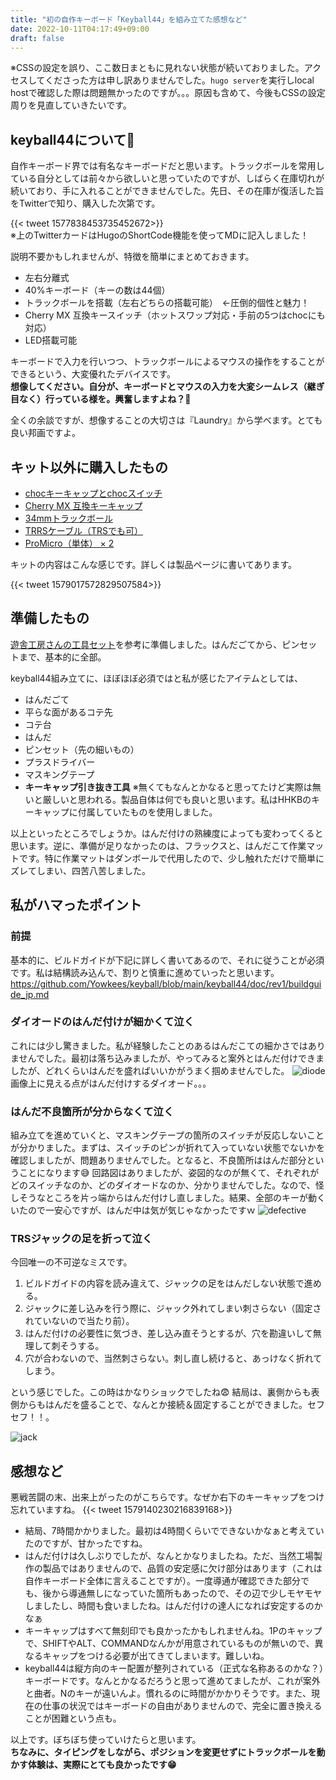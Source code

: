 ```yaml
---
title: "初の自作キーボード「Keyball44」を組み立てた感想など"
date: 2022-10-11T04:17:49+09:00
draft: false
---
```

※CSSの設定を誤り、ここ数日まともに見れない状態が続いておりました。アクセスしてくださった方は申し訳ありませんでした。`hugo server`を実行しlocal hostで確認した際は問題無かったのですが。。。原因も含めて、今後もCSSの設定周りを見直していきたいです。
## keyball44について🎱
自作キーボード界では有名なキーボードだと思います。トラックボールを常用している自分としては前々から欲しいと思っていたのですが、しばらく在庫切れが続いており、手に入れることができませんでした。先日、その在庫が復活した旨をTwitterで知り、購入した次第です。

{{< tweet 1577838453735452672>}}  
※上のTwitterカードはHugoのShortCode機能を使ってMDに記入しました！

説明不要かもしれませんが、特徴を簡単にまとめておきます。
- 左右分離式
- 40%キーボード（キーの数は44個）
- トラックボールを搭載（左右どちらの搭載可能）　←圧倒的個性と魅力！
- Cherry MX 互換キースイッチ（ホットスワップ対応・手前の5つはchocにも対応）
- LED搭載可能

キーボードで入力を行いつつ、トラックボールによるマウスの操作をすることができるという、大変優れたデバイスです。  
**想像してください。自分が、キーボードとマウスの入力を大変シームレス（継ぎ目なく）行っている様を。興奮しますよね？😤**  

全くの余談ですが、想像することの大切さは『Laundry』から学べます。とても良い邦画ですよ。

## キット以外に購入したもの
- [chocキーキャップとchocスイッチ](https://shop.dailycraft.jp/products/keycaps_mbk)  
- [Cherry MX 互換キーキャップ](https://www.amazon.co.jp/gp/product/B09TQWXDM4/ref=ppx_yo_dt_b_asin_title_o03_s00?ie=UTF8&psc=1)  
- [34mmトラックボール  ](https://www.amazon.co.jp/gp/product/B071NX7Y2J/ref=ppx_yo_dt_b_asin_title_o03_s00?ie=UTF8&psc=1)  
- [TRRSケーブル（TRSでも可）](https://www.amazon.co.jp/gp/product/B01MXCKHAM/ref=ppx_yo_dt_b_search_asin_title?ie=UTF8&psc=1)
- [ProMicro（単体） × 2](https://shirogane-lab.com/products/promicro-type-b)

キットの内容はこんな感じです。詳しくは製品ページに書いてあります。

{{< tweet 1579017572829507584>}}  
## 準備したもの
[遊舎工房さんの工具セット](https://shop.yushakobo.jp/products/a9900to)を参考に準備しました。はんだごてから、ピンセットまで、基本的に全部。  

keyball44組み立てに、ほぼほぼ必須ではと私が感じたアイテムとしては、

- はんだごて
- 平らな面があるコテ先
- コテ台
- はんだ
- ピンセット（先の細いもの）
- プラスドライバー
- マスキングテープ
- **キーキャップ引き抜き工具** ※無くてもなんとかなると思ってたけど実際は無いと厳しいと思われる。製品自体は何でも良いと思います。私はHHKBのキーキャップに付属していたものを使用しました。

以上といったところでしょうか。はんだ付けの熟練度によっても変わってくると思います。逆に、準備が足りなかったのは、フラックスと、はんだこて作業マットです。特に作業マットはダンボールで代用したので、少し触れただけで簡単にズレてしまい、四苦八苦しました。

## 私がハマったポイント
### 前提
基本的に、ビルドガイドが下記に詳しく書いてあるので、それに従うことが必須です。私は結構読み込んで、割りと慎重に進めていったと思います。
https://github.com/Yowkees/keyball/blob/main/keyball44/doc/rev1/buildguide_jp.md
### ダイオードのはんだ付けが細かくて泣く
これには少し驚きました。私が経験したことのあるはんだこての細かさではありませんでした。最初は落ち込みましたが、やってみると案外とはんだ付けできましたが、どれくらいはんだを盛ればいいかがうまく掴めませんでした。
![diode](../../images/diode.jpg)  
画像上に見える点がはんだ付けするダイオード。。。
### はんだ不良箇所が分からなくて泣く
組み立てを進めていくと、マスキングテープの箇所のスイッチが反応しないことが分かりました。まずは、スイッチのピンが折れて入っていない状態でないかを確認しましたが、問題ありませんでした。となると、不良箇所ははんだ部分ということになります😅
回路図はありましたが、姿図的なのが無くて、それぞれがどのスイッチなのか、どのダイオードなのか、分かりませんでした。なので、怪しそうなところを片っ端からはんだ付けし直しました。結果、全部のキーが動くいたので一安心ですが、はんだ中は気が気じゃなかったですｗ
![defective](../../images/defective_point.jpg)  

### TRSジャックの足を折って泣く
今回唯一の不可逆なミスです。
1. ビルドガイドの内容を読み違えて、ジャックの足をはんだしない状態で進める。
1. ジャックに差し込みを行う際に、ジャック外れてしまい刺さらない（固定されていないので当たり前）。
1. はんだ付けの必要性に気づき、差し込み直そうとするが、穴を勘違いして無理して刺そうする。
1. 穴が合わないので、当然刺さらない。刺し直し続けると、あっけなく折れてしまう。

という感じでした。この時はかなりショックでしたね😨
結局は、裏側からも表側からもはんだを盛ることで、なんとか接続＆固定することができました。セフセフ！！。

![jack](../../images/jack.jpg)  

## 感想など
悪戦苦闘の末、出来上がったのがこちらです。なぜか右下のキーキャップをつけ忘れていますね。
{{< tweet 1579140230216839168>}}  
- 結局、7時間かかりました。最初は4時間くらいでできないかなぁと考えていたのですが、甘かったですね。
- はんだ付けは久しぶりでしたが、なんとかなりましたね。ただ、当然工場製作の製品ではありませんので、品質の安定感に欠け部分はあります（これは自作キーボード全体に言えることですが）。一度導通が確認できた部分でも、後から導通無しになっていた箇所もあったので、その辺で少しモヤモヤしましたし、時間も食いましたね。はんだ付けの達人になれば安定するのかなぁ
- キーキャップはすべて無刻印でも良かったかもしれませんね。1Pのキャップで、SHIFTやALT、COMMANDなんかが用意されているものが無いので、異なるキャップをつける必要が出てきてしまいます。難しいね。
- keyball44は縦方向のキー配置が整列されている（正式な名称あるのかな？）キーボードです。なんとかなるだろうと思って進めてましたが、これが案外と曲者。Nのキーが遠いんよ。慣れるのに時間がかかりそうです。また、現在の仕事の状況ではキーボードの自由がありませんので、完全に置き換えることが困難という点も。

以上です。ぼちぼち使っていけたらと思います。  
**ちなみに、タイピングをしながら、ポジションを変更せずにトラックボールを動かす体験は、実際にとても良かったです😁**